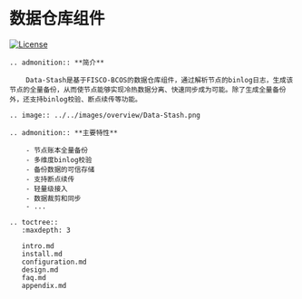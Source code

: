 # 数据仓库组件 

[![License](https://img.shields.io/badge/license-Apache%202-4EB1BA.svg)](https://www.apache.org/licenses/LICENSE-2.0.html)

```eval_rst
.. admonition:: **简介**

    Data-Stash是基于FISCO-BCOS的数据仓库组件，通过解析节点的binlog日志，生成该节点的全量备份，从而使节点能够实现冷热数据分离、快速同步成为可能。除了生成全量备份外，还支持binlog校验、断点续传等功能。
```

```eval_rst
.. image:: ../../images/overview/Data-Stash.png
```

```eval_rst
.. admonition:: **主要特性**

    - 节点账本全量备份
    - 多维度binlog校验
    - 备份数据的可信存储
    - 支持断点续传
    - 轻量级接入
    - 数据裁剪和同步
    - ...
```
```eval_rst
.. toctree::
   :maxdepth: 3
   
   intro.md
   install.md
   configuration.md
   design.md
   faq.md
   appendix.md
```
